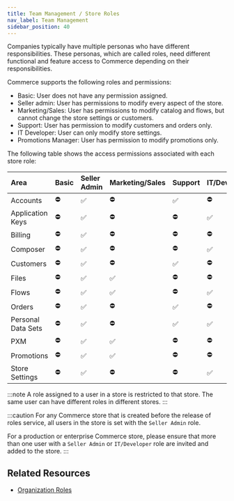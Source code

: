 ```yaml
---
title: Team Management / Store Roles
nav_label: Team Management
sidebar_position: 40
---
```


Companies typically have multiple personas who have different responsibilities. These personas, which are called roles, need different functional and feature access to Commerce depending on their responsibilities.

Commerce supports the following roles and permissions:

- Basic: User does not have any permission assigned.
- Seller admin: User has permissions to modify every aspect of the store.
- Marketing/Sales: User has permissions to modify catalog and flows, but cannot change the store settings or customers.
- Support: User has permission to modify customers and orders only.
- IT Developer: User can only modify store settings.
- Promotions Manager: User has permission to modify promotions only.

The following table shows the access permissions associated with each store role:

| Area                   | Basic          | Seller Admin  | Marketing/Sales | Support       | IT/Developer  | Promotions Manager |
|:-----------------------|:---------------|:--------------|:----------------|:--------------|:--------------|:-------------------|
| Accounts               | ⛔️             | ✅            | ⛔️              | ✅            | ⛔️            | ⛔️               |
| Application Keys       | ⛔️             | ✅            | ⛔️              | ⛔️            | ✅            | ⛔️               |
| Billing                | ⛔️             | ✅            | ⛔️              | ⛔️            | ⛔️            | ⛔️               |
| Composer               | ⛔️             | ✅            | ⛔️              | ⛔️            | ✅            | ⛔️               |
| Customers              | ⛔️             | ✅            | ⛔️              | ✅            | ⛔️            | ⛔️               |
| Files                  | ⛔️             | ✅            | ✅              | ⛔️            | ⛔️            | ⛔️               |
| Flows                  | ⛔️             | ✅            | ✅              | ⛔️            | ✅            | ⛔️               |
| Orders                 | ⛔️             | ✅            | ⛔️              | ✅            | ⛔️            | ⛔️               |
| Personal Data Sets     | ⛔️             | ✅            | ⛔️              | ✅             | ✅           | ⛔️               |
| PXM                    | ⛔️             | ✅            | ✅              | ⛔️            | ⛔️            | ⛔️               |
| Promotions             | ⛔️             | ✅            | ✅              | ⛔️            | ⛔️            | ✅               |
| Store Settings         | ⛔️             | ✅            | ⛔️              | ⛔️            | ✅            | ⛔️               |

:::note
A role assigned to a user in a store is restricted to that store. The same user can have different roles in different stores.
:::

:::caution
For any Commerce store that is created before the release of roles service, all users in the store is set with the `Seller Admin` role.

For a production or enterprise Commerce store, please ensure that more than one user with a `Seller Admin` or `IT/Developer` role are invited and added to the store.
:::

## Related Resources

- [Organization Roles](/docs/organizations/organization_authentication)
